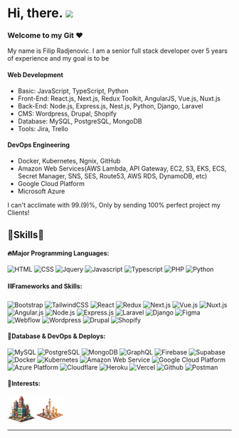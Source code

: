 <!-- Short Introduction -->

<h1 align = "left">
  Hi, there. <img src="https://github.com/devtech77snake/devtech77snake/blob/main/wave.gif" width="30" />

  ### Welcome to my Git :heart:
</h1>
<p>My name is Filip Radjenovic. I am a senior full stack developer over 5 years of experience and my goal is to be  </p>

#### Web Development

-   Basic: JavaScript, TypeScript, Python
-   Front-End: React.js, Next.js, Redux Toolkit, AngularJS, Vue.js, Nuxt.js
-   Back-End: Node.js, Express.js, Nest.js, Python, Django, Laravel
-   CMS: Wordpress, Drupal, Shopify
-   Database: MySQL, PostgreSQL, MongoDB
-   Tools: Jira, Trello

#### DevOps Engineering

-   Docker, Kubernetes, Ngnix, GitHub
-   Amazon Web Services(AWS Lambda, API Gateway, EC2, S3, EKS, ECS, Secret Manager, SNS, SES, Route53, AWS RDS, DynamoDB, etc)
-   Google Cloud Platform
-   Microsoft Azure


<p>I can't acclimate with 99.(9)%, Only by sending 100% perfect project my Clients!</p>
<p></p>

<!-- Skills Section -->
<h2 align="left">🚀Skills🚀</h2>

<div>

#### 🔥Major Programming Languages:

  <div align="left">
    <img src="https://skillicons.dev/icons?i=html" title="HTML" />
    <img src="https://skillicons.dev/icons?i=css" title="CSS" />
    <img src="https://skillicons.dev/icons?i=jquery" title="Jquery" />
    <img src="https://skillicons.dev/icons?i=js" title="Javascript" />
    <img src="https://skillicons.dev/icons?i=ts" title="Typescript" />
    <img src="https://skillicons.dev/icons?i=php" title="PHP" />
    <img src="https://skillicons.dev/icons?i=python" title="Python" />
  </div>

#### ⛓️Frameworks and Skills:

  <div align="left">      
     <img src="https://skillicons.dev/icons?i=bootstrap" title="Bootstrap"/>
    <img src="https://skillicons.dev/icons?i=tailwind" title="TailwindCSS"/>
    <img src="https://skillicons.dev/icons?i=react" title="React"/>
    <img src="https://skillicons.dev/icons?i=redux" title="Redux"/>
    <img src="https://skillicons.dev/icons?i=nextjs" title="Next.js"/>
    <img src="https://skillicons.dev/icons?i=vue" title="Vue.js"/>
    <img src="https://skillicons.dev/icons?i=nuxtjs" title="Nuxt.js"/>
    <img src="https://skillicons.dev/icons?i=angular" title="Angular.js"/>
    <img src="https://skillicons.dev/icons?i=modejs" title="Node.js"/>
    <img src="https://skillicons.dev/icons?i=express" title="Express.js"/>
    <img src="https://skillicons.dev/icons?i=laravel" title="Laravel"/>
    <img src="https://skillicons.dev/icons?i=django" title="Django"/>
    <img src="https://skillicons.dev/icons?i=figma" title="Figma"/>
    <img src="https://skillicons.dev/icons?i=webflow" title="Webflow"/>
    <img src="https://skillicons.dev/icons?i=wordpress" title="Wordpress"/>
    <img src="https://skillicons.dev/icons?i=drupal" title="Drupal"/>
    <img src="https://skillicons.dev/icons?i=shopify" title="Shopify"/>
  </div>
  
#### 🧵Database & DevOps & Deploys:

  <div align="left">      
    <img src="https://skillicons.dev/icons?i=mysql" title="MySQL"/>
    <img src="https://skillicons.dev/icons?i=postgres" title="PostgreSQL"/>
    <img src="https://skillicons.dev/icons?i=mongodb" title="MongoDB"/>
    <img src="https://skillicons.dev/icons?i=graphql" title="GraphQL"/>
    <img src="https://skillicons.dev/icons?i=firebase" title="Firebase"/>
    <img src="https://skillicons.dev/icons?i=supabase" title="Supabase"/>
    <img src="https://skillicons.dev/icons?i=docker" title="Docker"/>
    <img src="https://skillicons.dev/icons?i=kubernetes" title="Kubernetes"/>
    <img src="https://skillicons.dev/icons?i=aws" title="Amazon Web Service"/>
    <img src="https://skillicons.dev/icons?i=gcp" title="Google Cloud Platform"/>
    <img src="https://skillicons.dev/icons?i=azure" title="Azure Platform"/>
    <img src="https://skillicons.dev/icons?i=cloudflare" title="Cloudflare"/>
    <img src="https://skillicons.dev/icons?i=heroku" title="Heroku"/>
    <img src="https://skillicons.dev/icons?i=vercel" title="Vercel"/>
    <img src="https://skillicons.dev/icons?i=github" title="Github"/>
    <img src="https://skillicons.dev/icons?i=postman" title="Postman"/>
  </div>
  
#### 🎨Interests:
<p>
  <code><img title="Lego" height="60" src="images/lego.png"></code>
  <code><img title="Chess" height="60" src="images/chess.png"></code>
</p>
<hr>
